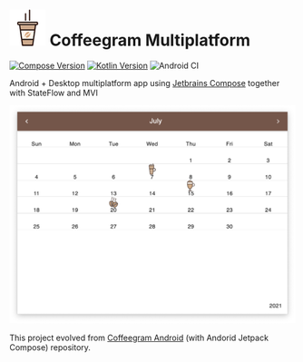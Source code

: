 # ![](images/icon.png) Coffeegram Multiplatform

[![Compose Version](https://img.shields.io/badge/JetBrains%20Compose-0.5.0--build229-yellow)](https://github.com/JetBrains/compose-jb)
[![Kotlin Version](https://img.shields.io/badge/Kotlin-1.5.10-blue.svg)](https://kotlinlang.org)
![Android CI](https://github.com/phansier/Coffeegram-Desktop/workflows/Android%20CI/badge.svg?branch=desktop)

Android + Desktop multiplatform app using [Jetbrains Compose](https://github.com/JetBrains/compose-jb) together with StateFlow and MVI

![](images/desktop.png)

This project evolved from [Coffeegram Android](https://github.com/phansier/Coffeegram) (with Andorid Jetpack Compose) repository.
